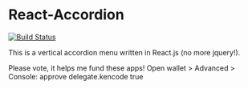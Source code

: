 # React-Accordion

[![Build Status](https://travis-ci.org/christian-fei/React-Accordion.svg?branch=master)](https://travis-ci.org/christian-fei/React-Accordion)

This is a vertical accordion menu written in React.js (no more jquery!).
 
Please vote, it helps me fund these apps! 
Open wallet > Advanced > Console: approve delegate.kencode true 

